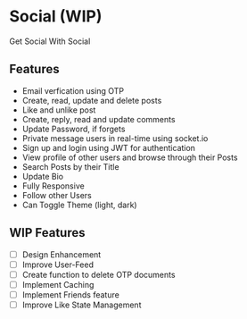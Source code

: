 # Social (WIP)

Get Social With Social

## Features

- Email verfication using OTP
- Create, read, update and delete posts
- Like and unlike post
- Create, reply, read and update comments
- Update Password, if forgets
- Private message users in real-time using socket.io
- Sign up and login using JWT for authentication
- View profile of other users and browse through their Posts
- Search Posts by their Title
- Update Bio
- Fully Responsive
- Follow other Users
- Can Toggle Theme (light, dark)

## WIP Features

- [ ] Design Enhancement
- [ ] Improve User-Feed
- [ ] Create function to delete OTP documents
- [ ] Implement Caching
- [ ] Implement Friends feature
- [ ] Improve Like State Management
